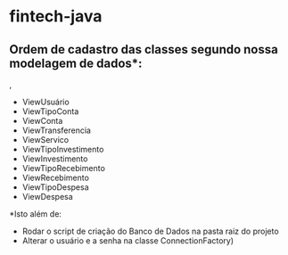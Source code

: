 # fintech-java

<h2>Ordem de cadastro das classes segundo nossa modelagem de dados*:</h2>,
<ul>
<li>ViewUsuário</li>
<li>ViewTipoConta</li>
<li>ViewConta</li>
<li>ViewTransferencia</li>
<li>ViewServico</li>
<li>ViewTipoInvestimento</li>
<li>ViewInvestimento</li>
<li>ViewTipoRecebimento</li>
<li>ViewRecebimento</li>
<li>ViewTipoDespesa</li>
<li>ViewDespesa</li>
</ul>

<p>*Isto além de:</p>
<ul>
  <li>Rodar o script de criação do Banco de Dados na pasta raiz do projeto</li>
  <li>Alterar o usuário e a senha na classe ConnectionFactory)</li>
</ul>
